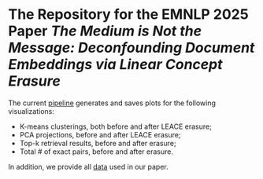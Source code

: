 # The Repository for the EMNLP 2025 Paper ***The Medium is Not the Message: Deconfounding Document Embeddings via Linear Concept Erasure***

The current [pipeline](https://github.com/y-fn/deconfounding-text-embeddings/blob/main/style_erasure_pipeline.py) generates and saves plots for the following visualizations:
- K-means clusterings, both before and after LEACE erasure;
- PCA projections, before and after LEACE erasure;
- Top-k retrieval results, before and after erasure;
- Total # of exact pairs, before and after erasure.

In addition, we provide all [data](https://github.com/y-fn/deconfounding-text-embeddings/tree/main/data) used in our paper.
